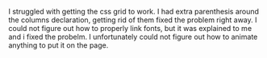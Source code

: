 I struggled with getting the css grid to work. I had extra parenthesis around the columns declaration, getting rid of them fixed the problem right away. I could not figure out how to properly link fonts, but it was explained to me and i fixed the probelm. I unfortunately could not figure out how to animate anything to put it on the page. 